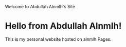 <!DOCTYPE html>
<html>
<head>
    <hi>Welcome to Abdullah Alnmlh's Site</Ut>
</head>
<body>
    <h1>Hello from Abdullah Alnmlh!</h1>
    <p>This is my personal website hosted on alnmlh Pages.</p>
</body>
</html>
